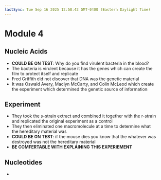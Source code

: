 ```yaml
---
lastSync: Tue Sep 16 2025 12:58:42 GMT-0400 (Eastern Daylight Time)
---
```

# Module 4
## Nucleic Acids
- **COULD BE ON TEST**: Why do you find virulent bacteria in the blood? 
- The bacteria is virulent because it has the genes which can create the film to protect itself and replicate
- Fred Griffith did not discover that DNA was the genetic material
- It was Oswald Avery, Maclyn McCarty, and Colin McLeod which create the experiment which determined the genetic source of information
## Experiment
- They took the s-strain extract and combined it together with the r-strain and replicated the original experiment as a control
- They then eliminated one macromolecule at a time to determine what the hereditary material was
- **COULD BE ON TEST**: if the mouse dies you know that the whatever was destroyed was not the hereditary material
- **BE COMFERTABLE WITH EXPLAINING THIS EXPERIEMENT**
## Nucleotides
- 